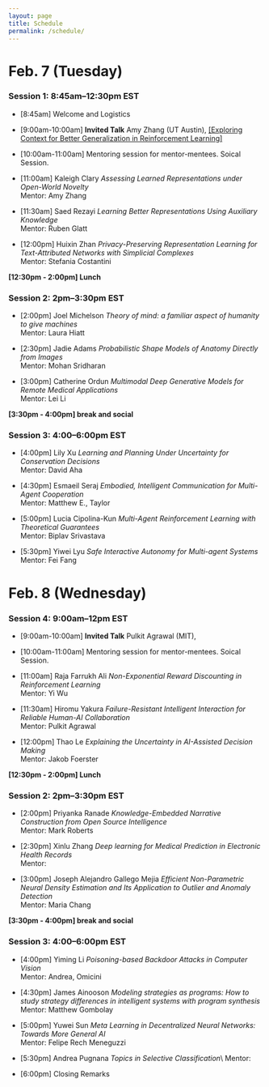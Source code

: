 ```yaml
---
layout: page
title: Schedule
permalink: /schedule/
---
```


# Feb. 7 (Tuesday)

### Session 1: 8:45am–12:30pm EST

- [8:45am] Welcome and Logistics

- [9:00am-10:00am] **Invited Talk** Amy Zhang (UT Austin), [[Exploring Context for Better Generalization in Reinforcement Learning]](speakers/amy_zhang/)

- [10:00am-11:00am] Mentoring session for mentor-mentees. Soical Session. 

- [11:00am]  Kaleigh Clary *Assessing Learned Representations under Open-World Novelty*\
Mentor: Amy Zhang

- [11:30am] Saed Rezayi *Learning Better Representations Using Auxiliary Knowledge*\
Mentor: Ruben Glatt

- [12:00pm] Huixin Zhan *Privacy-Preserving Representation Learning for Text-Attributed Networks with Simplicial Complexes*\
Mentor: Stefania Costantini
 
**[12:30pm - 2:00pm] Lunch**

### Session 2: 2pm–3:30pm EST

- [2:00pm] Joel Michelson *Theory of mind: a familiar aspect of humanity to give machines*\
Mentor: Laura Hiatt

- [2:30pm] Jadie Adams *Probabilistic Shape Models of Anatomy Directly from Images*\
Mentor: Mohan Sridharan

- [3:00pm] Catherine Ordun *Multimodal Deep Generative Models for Remote Medical Applications*\
Mentor: Lei Li 

**[3:30pm - 4:00pm] break and social**

### Session 3: 4:00–6:00pm EST 

- [4:00pm] Lily Xu *Learning and Planning Under Uncertainty for Conservation Decisions*\
Mentor: David Aha

- [4:30pm] Esmaeil Seraj *Embodied, Intelligent Communication for Multi-Agent Cooperation*\
Mentor: Matthew E., Taylor

- [5:00pm] Lucia Cipolina-Kun *Multi-Agent Reinforcement Learning with Theoretical Guarantees*\
Mentor: Biplav Srivastava 

- [5:30pm] Yiwei Lyu *Safe Interactive Autonomy for Multi-agent Systems*\
Mentor: Fei Fang


# Feb. 8 (Wednesday)

### Session 4: 9:00am–12pm EST

- [9:00am-10:00am] **Invited Talk** Pulkit Agrawal (MIT), 

- [10:00am-11:00am] Mentoring session for mentor-mentees. Soical Session. 

- [11:00am]  Raja Farrukh Ali  *Non-Exponential Reward Discounting in Reinforcement Learning*\
Mentor: Yi Wu

- [11:30am]  Hiromu Yakura *Failure-Resistant Intelligent Interaction for Reliable Human-AI Collaboration*\
Mentor: Pulkit Agrawal

- [12:00pm] Thao Le *Explaining the Uncertainty in AI-Assisted Decision Making*\
Mentor: Jakob Foerster

**[12:30pm - 2:00pm] Lunch**

### Session 2: 2pm–3:30pm EST

- [2:00pm] Priyanka Ranade *Knowledge-Embedded Narrative Construction from Open Source Intelligence*\
Mentor: Mark Roberts

- [2:30pm]  Xinlu Zhang *Deep learning for Medical Prediction in Electronic Health Records*\
Mentor: 

- [3:00pm] Joseph Alejandro Gallego Mejia *Efficient Non-Parametric Neural Density Estimation and Its Application to Outlier and Anomaly Detection*\
Mentor: Maria Chang

**[3:30pm - 4:00pm] break and social**

### Session 3: 4:00–6:00pm EST 

- [4:00pm]  Yiming Li *Poisoning-based Backdoor Attacks in Computer Vision* \
Mentor: Andrea, Omicini

- [4:30pm] James Ainooson *Modeling strategies as programs: How to study strategy differences in intelligent systems with program synthesis* \
Mentor: Matthew Gombolay

- [5:00pm] Yuwei Sun *Meta Learning in Decentralized Neural Networks: Towards More General AI*\
Mentor: Felipe Rech Meneguzzi 

- [5:30pm] Andrea Pugnana *Topics in Selective Classification*\ 
Mentor: 

- [6:00pm] Closing Remarks
